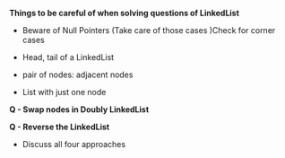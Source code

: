 **Things to be careful of when solving questions of LinkedList**

- Beware of Null Pointers (Take care of those cases )Check for corner cases
  
- Head, tail of a LinkedList

- pair of nodes: adjacent nodes

- List with just one node

**Q - Swap nodes in Doubly LinkedList**

**Q - Reverse the LinkedList**
 - Discuss all four approaches

